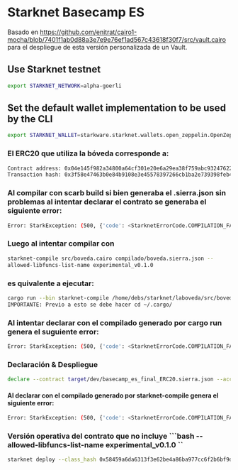 # Starknet Basecamp ES

Basado en https://github.com/enitrat/cairo1-mocha/blob/7401f1ab0d88a3e7e9e76ef1ad567c43618f30f7/src/vault.cairo para el despliegue de esta versión personalizada de un Vault.


## Use Starknet testnet
```bash
export STARKNET_NETWORK=alpha-goerli
```

## Set the default wallet implementation to be used by the CLI 
```bash
export STARKNET_WALLET=starkware.starknet.wallets.open_zeppelin.OpenZeppelinAccount
```

### El ERC20 que utiliza la bóveda corresponde a:
```bash
Contract address: 0x04e145f982a34800a64cf301e20e6a29ea38f759abc93247622209dce82edf81
Transaction hash: 0x3f58e47463b0e84b9108e3e45578397266cb1ba2e739398feb41b4f295c9ba0
```


### Al compilar con scarb build si bien generaba el .sierra.json sin problemas al intentar declarar el contrato se generaba el siguiente error:
```bash
Error: StarkException: (500, {'code': <StarknetErrorCode.COMPILATION_FAILED: 3>, 'message': "Compilation failed. Error: Libfunc u256_safe_divmod is not allowed in the libfuncs list '/home/debs/cairo_venv/lib/python3.9/site-packages/starkware/starknet/compiler/v1/testnet_libfuncs.json'.\n Run with '--allowed-libfuncs-list-name experimental_v0.1.0' to allow all libfuncs.\n"})
```

### Luego al intentar compilar con
```bash
starknet-compile src/boveda.cairo compilado/boveda.sierra.json --
allowed-libfuncs-list-name experimental_v0.1.0
```


### es quivalente a ejecutar:
```bash
cargo run --bin starknet-compile /home/debs/starknet/laboveda/src/boveda.cairo /home/debs/starknet/laboveda/outputs/boveda.sierra.json --allowed-libfuncs-list-name experimental_v0.1.0
IMPORTANTE: Previo a esto se debe hacer cd ~/.cargo/
```

### Al intentar declarar con el compilado generado por cargo run genera el suguiente error:
```bash
Error: StarkException: (500, {'code': <StarknetErrorCode.COMPILATION_FAILED: 3>, 'message': 'Compilation failed. Error: Invalid Sierra program.\n'})
```

### Declaración & Despliegue

```bash
declare --contract target/dev/basecamp_es_final_ERC20.sierra.json --account version_1077_test
```

#### Al declarar con el compilado generado por starknet-compile genera el siguiente error:
```bash
Error: StarkException: (500, {'code': <StarknetErrorCode.COMPILATION_FAILED: 3>, 'message': 'Compilation failed. Error: Invalid Sierra program.\n'})
```

### Versión operativa del contrato que no incluye ```bash --allowed-libfuncs-list-name experimental_v0.1.0 ``

```bash
starknet deploy --class_hash 0x58459a6da6313f3e62be4a86ba977cc6f2b6bf9d673678541d77ceadd32f164 --inputs 1522211063044079066910695810296106137330468179 1145197640 1000000 0 0x0375f61E4F51Ef9Ab60cb2873e59774839743C7447e0F68A1464F2B1AE3E71E6 --account version_1077_test
```